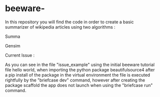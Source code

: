 # beeware-

In this repository you will find the code in order to create a basic summarizer of wikipedia articles using two algorithms : 

Summa 

Gensim

Current Issue : 

As you can see in the file "issue_example" using the initial beeware tutorial file hello world, when importing the python package beautifulsource4 after a pip install of the package in the virtual environment the file is executed rightfully by the "briefcase dev" command, however after creating the package scaffold the app does not launch when using the "briefcase run" command. 








